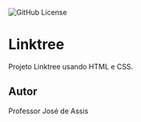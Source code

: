 ![GitHub License](https://img.shields.io/github/license/professorjosedeassis/linktree?style=flat)

# Linktree
Projeto Linktree usando HTML e CSS.
## Autor
Professor José de Assis
